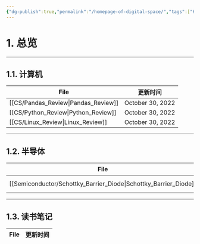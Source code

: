 ```yaml
---
{"dg-publish":true,"permalink":"/homepage-of-digital-space/","tags":["Homepage","gardenEntry"]}
---
```



# 1. 总览

---
## 1.1. 计算机

| File                                   | 更新时间             |
| -------------------------------------- | ---------------- |
| [[CS/Pandas_Review\|Pandas_Review]] | October 30, 2022 |
| [[CS/Python_Review\|Python_Review]] | October 30, 2022 |
| [[CS/Linux_Review\|Linux_Review]]   | October 30, 2022 |

---
## 1.2. 半导体
| File                                                                | 更新时间              |
| ------------------------------------------------------------------- | ----------------- |
| [[Semiconductor/Schottky_Barrier_Diode\|Schottky_Barrier_Diode]] | November 03, 2022 |

---
## 1.3. 读书笔记
| File | 更新时间 |
| ---- | ---- |

